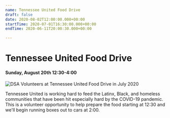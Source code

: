 ```yaml
---
name: Tennessee United Food Drive
draft: false
date: 2020-08-02T12:00:00.000+00:00
startTime: 2020-07-01T16:30:00.000+00:00
endTime: 2020-06-11T20:00:30.000+00:00

---
```

# Tennessee United Food Drive

#### Sunday, August 20th 12:30-4:00

![DSA Volunteers at Tennessee United Food Drive in July 2020](/media/img_0597.JPG "DSA Volunteers at Tennessee United Food Drive in July 2020")

Tennessee United is working hard to feed the Latinx, Black, and homeless communities that have been hit especially hard by the COVID-19 pandemic. This is a volunteer opportunity to help prepare the food starting at 12:30 and we'll begin running boxes out to cars at 2:00.